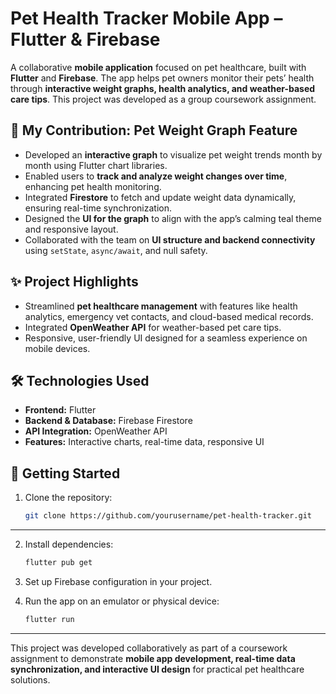 # Pet Health Tracker Mobile App – Flutter & Firebase

A collaborative **mobile application** focused on pet healthcare, built with **Flutter** and **Firebase**. The app helps pet owners monitor their pets’ health through **interactive weight graphs, health analytics, and weather-based care tips**. This project was developed as a group coursework assignment.  

## 🐾 My Contribution: Pet Weight Graph Feature
- Developed an **interactive graph** to visualize pet weight trends month by month using Flutter chart libraries.  
- Enabled users to **track and analyze weight changes over time**, enhancing pet health monitoring.  
- Integrated **Firestore** to fetch and update weight data dynamically, ensuring real-time synchronization.  
- Designed the **UI for the graph** to align with the app’s calming teal theme and responsive layout.  
- Collaborated with the team on **UI structure and backend connectivity** using `setState`, `async/await`, and null safety.  

## ✨ Project Highlights
- Streamlined **pet healthcare management** with features like health analytics, emergency vet contacts, and cloud-based medical records.  
- Integrated **OpenWeather API** for weather-based pet care tips.  
- Responsive, user-friendly UI designed for a seamless experience on mobile devices.  

## 🛠️ Technologies Used
- **Frontend:** Flutter  
- **Backend & Database:** Firebase Firestore  
- **API Integration:** OpenWeather API  
- **Features:** Interactive charts, real-time data, responsive UI  

## 🚀 Getting Started
1. Clone the repository:  
   ```bash
   git clone https://github.com/yourusername/pet-health-tracker.git
---

2. Install dependencies:

   ```bash
   flutter pub get
   ```
3. Set up Firebase configuration in your project.
4. Run the app on an emulator or physical device:

   ```bash
   flutter run
   ```

---

This project was developed collaboratively as part of a coursework assignment to demonstrate **mobile app development, real-time data synchronization, and interactive UI design** for practical pet healthcare solutions.
